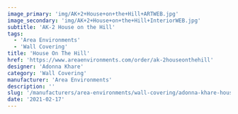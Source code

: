 ```yaml
---
image_primary: 'img/AK+2+House+on+the+Hill+ARTWEB.jpg'
image_secondary: 'img/AK+2+House+on+the+Hill+InteriorWEB.jpg'
subtitle: 'AK-2 House on the Hill'
tags:
  - 'Area Environments'
  - 'Wall Covering'
title: 'House On The Hill'
href: 'https://www.areaenvironments.com/order/ak-2houseonthehill'
designer: 'Adonna Khare'
category: 'Wall Covering'
manufacturer: 'Area Environments'
description: ''
slug: '/manufacturers/area-environments/wall-covering/adonna-khare-house-on-the-hill'
date: '2021-02-17'
---
```

